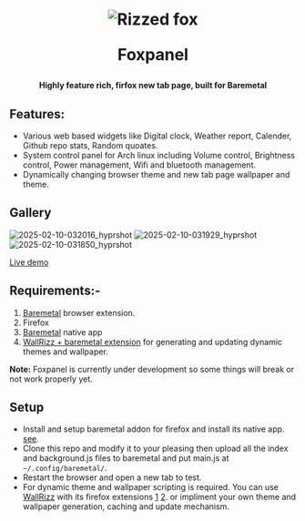 <h1 align="center" - click me!>

<img src="https://github.com/user-attachments/assets/68dd9728-5083-443e-84e8-e85cce29463b" alt="Rizzed fox">

  Foxpanel  
  <h4 align="center"> Highly feature rich, firfox new tab page, built for Baremetal</h4>

</h1>

## Features:
- Various web based widgets like Digital clock, Weather report, Calender, Github repo stats, Random quoates.
- System control panel for Arch linux including Volume control, Brightness control, Power management, Wifi and bluetooth management.
- Dynamically changing browser theme and new tab page wallpaper and theme.

## Gallery
![2025-02-10-032016_hyprshot](https://github.com/user-attachments/assets/15272ae6-0995-4b7c-bd40-54d0dd12d21f)
![2025-02-10-031929_hyprshot](https://github.com/user-attachments/assets/1890facb-718b-41c8-b57e-f753682529d9)
![2025-02-10-031850_hyprshot](https://github.com/user-attachments/assets/ef4c100e-b8ea-4356-be08-398eccf74254)


[Live demo](https://5hubham5ingh.github.io/foxpanel/)

## Requirements:-
1. [Baremetal](https://github.com/5hubham5ingh/baremetal?tab=readme-ov-file#baremetal) browser extension.
2. Firefox
3. [Baremetal](https://github.com/5hubham5ingh/baremetal?tab=readme-ov-file#native-function-integration) native app
4. [WallRizz + baremetal extension]() for generating and updating dynamic themes and wallpaper.
   
**Note:** Foxpanel is currently under development so some things will break or not work properly yet.

## Setup
- Install and setup baremetal addon for firefox and install its native app. [see](https://github.com/5hubham5ingh/baremetal).
- Clone this repo and modify it to your pleasing then upload all the index and background.js files to baremetal and put main.js at `~/.config/baremetal/`.
- Restart the browser and open a new tab to test.
- For dynamic theme and wallpaper scripting is required. You can use [WallRizz](https://github.com/5hubham5ingh/WallRizz) with its firefox extensions [1](https://github.com/5hubham5ingh/WallRizz/blob/main/themeExtensionScripts/firefoxWallpaper%405hubham5ingh.js) [2](https://github.com/5hubham5ingh/WallRizz/blob/main/themeExtensionScripts/firefox%405hubham5ingh.js).
  or impliment your own theme and wallpaper generation, caching and update mechanism.
  


